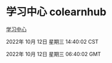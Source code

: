 # 学习中心 colearnhub
[学习中心](http://27.19.33.125:56308/colearnhub/)

2022年 10月 12日 星期三 14:40:02 CST

2022年 10月 12日 星期三 06:40:02 GMT
